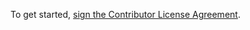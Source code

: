 To get started, <a href="http://www.clahub.com/agreements/mysensors/Arduino">sign the Contributor License Agreement</a>.